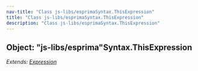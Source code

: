 ```yaml
---
nav-title: "Class js-libs/esprimaSyntax.ThisExpression"
title: "Class js-libs/esprimaSyntax.ThisExpression"
description: "Class js-libs/esprimaSyntax.ThisExpression"
---
```

## Object: "js-libs/esprima"Syntax.ThisExpression  
_Extends:_ [_Expression_](../../../js-libs/esprima/Syntax/Expression.md)
